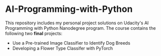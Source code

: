 # AI-Programming-with-Python
This repository includes my personal project solutions on Udacity's AI Programming with Python Nanodegree program.
The course contains the following two **final** projects:

* Use a Pre-trained Image Classifier to Identify Dog Breeds
* Developing a Flower Type Classifer with PyTorch
